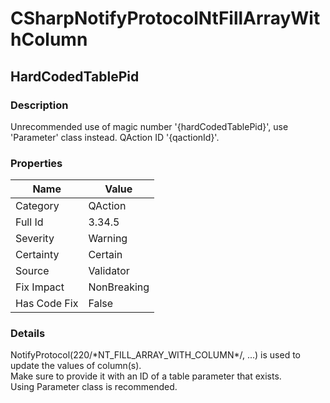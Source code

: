 ﻿---  
uid: Validator_3_34_5  
---

# CSharpNotifyProtocolNtFillArrayWithColumn

## HardCodedTablePid

### Description

Unrecommended use of magic number '{hardCodedTablePid}', use 'Parameter' class instead. QAction ID '{qactionId}'.

### Properties

| Name         | Value       |
| ------------ | ----------- |
| Category     | QAction     |
| Full Id      | 3.34.5      |
| Severity     | Warning     |
| Certainty    | Certain     |
| Source       | Validator   |
| Fix Impact   | NonBreaking |
| Has Code Fix | False       |

### Details

NotifyProtocol(220\/\*NT\_FILL\_ARRAY\_WITH\_COLUMN\*\/, ...) is used to update the values of column(s).  
Make sure to provide it with an ID of a table parameter that exists.  
Using Parameter class is recommended.
